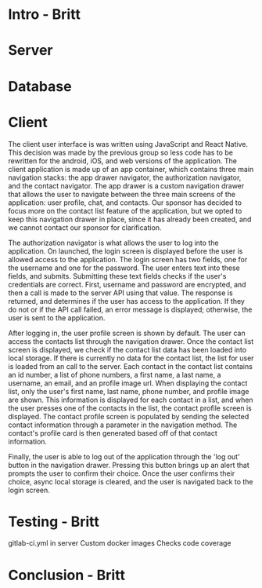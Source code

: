 # Intro - Britt

# Server

# Database

# Client

The client user interface is was written using JavaScript and React Native. This decision was made by the previous group so less code has to be rewritten for the android, iOS, and web versions of the application. The client application is made up of an app container, which contains three main navigation stacks: the app drawer navigator, the authorization navigator, and the contact navigator. The app drawer is a custom navigation drawer that allows the user to navigate between the three main screens of the application: user profile, chat, and contacts. Our sponsor has decided to focus more on the contact list feature of the application, but we opted to keep this navigation drawer in place, since it has already been created, and we cannot contact our sponsor for clarification. 

The authorization navigator is what allows the user to log into the application. On launched, the login screen is displayed before the user is allowed access to the application. The login screen has two fields, one for the username and one for the password. The user enters text into these fields, and submits. Submitting these text fields checks if the user's credentials are correct. First, username and password are encrypted, and then a call is made to the server API using that value. The response is returned, and determines if the user has access to the application. If they do not or if the API call failed, an error message is displayed; otherwise, the user is sent to the application.

After logging in, the user profile screen is shown by default. The user can access the contacts list through the navigation drawer. Once the contact list screen is displayed, we check if the contact list data has been loaded into local storage. If there is currently no data for the contact list,  the list for user is loaded from an call to the server. Each contact in the contact list contains an id number, a list of phone numbers, a first name, a last name, a username, an email, and an profile image url. When displaying the contact list, only the user's first name, last name, phone number, and profile image are shown. This information is displayed for each contact in a list, and when the user presses one of the contacts in the list, the contact profile screen is displayed. The contact profile screen is populated by sending the selected contact information through a parameter in the navigation method. The contact's profile card is then generated based off of that contact information.

Finally, the user is able to log out of the application through the 'log out' button in the navigation drawer. Pressing this button brings up an alert that prompts the user to confirm their choice. Once the user confirms their choice, async local storage is cleared, and the user is navigated back to the login screen. 

# Testing - Britt

gitlab-ci.yml in server
Custom docker images
Checks code coverage

# Conclusion - Britt
